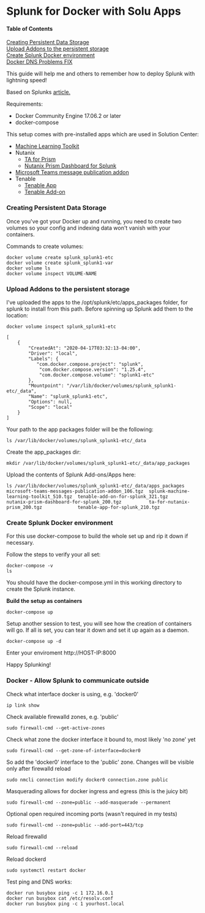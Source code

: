 # Splunk for Docker with Solu Apps

#### Table of Contents
[Creating Persistent Data Storage](#creating-persistent-data-storage)<br>
[Upload Addons to the persistent storage](#upload-dddons-to-the-persistent-storage)<br>
[Create Splunk Docker environment](#create-splunk-docker-environment)<br>
[Docker DNS Problems FIX](#docker-dns-problems-fix)<br>


This guide will help me and others to remember how to deploy Splunk with lightning speed!

 Based on Splunks [article.](https://splunk.github.io/docker-splunk)

Requirements:
 - Docker Community Engine 17.06.2 or later
 - docker-compose

This setup comes with pre-installed apps which are used in Solution Center:
 - [Machine Learning Toolkit](https://splunkbase.splunk.com/app/2890/)
 - Nutanix
   - [TA for Prism](https://splunkbase.splunk.com/app/3103/)
   - [Nutanix Prism Dashboard for Splunk](https://splunkbase.splunk.com/app/3102/)
 - [Microsoft Teams message publication addon](https://splunkbase.splunk.com/app/4855/)
 - Tenable
   - [Tenable App](https://splunkbase.splunk.com/app/4061/)
   - [Tenable Add-on](https://splunkbase.splunk.com/app/4060/)

### Creating Persistent Data Storage

Once you've got your Docker up and running, you need to create two volumes so your config and indexing data won't
vanish with your containers.

Commands to create volumes:

```
docker volume create splunk_splunk1-etc
docker volume create splunk_splunk1-var
docker volume ls
docker volume inspect VOLUME-NAME
```

### Upload Addons to the persistent storage

I've uploaded the apps to the /opt/splunk/etc/apps_packages folder, for splunk to install from this path.
Before spinning up Splunk add them to the location:

```
docker volume inspect splunk_splunk1-etc

[
    {
        "CreatedAt": "2020-04-17T03:32:13-04:00",
        "Driver": "local",
        "Labels": {
           "com.docker.compose.project": "splunk",
            "com.docker.compose.version": "1.25.4",
            "com.docker.compose.volume": "splunk1-etc"
        },
        "Mountpoint": "/var/lib/docker/volumes/splunk_splunk1-etc/_data",
        "Name": "splunk_splunk1-etc",
        "Options": null,
        "Scope": "local"
    }
]
```

Your path to the app packages folder will be the following:

```
ls /var/lib/docker/volumes/splunk_splunk1-etc/_data
```
Create the app_packages dir:
```
mkdir /var/lib/docker/volumes/splunk_splunk1-etc/_data/app_packages
```

Upload the contents of Splunk Add-ons/Apps here:

```
ls /var/lib/docker/volumes/splunk_splunk1-etc/_data/apps_packages
microsoft-teams-messages-publication-addon_106.tgz  splunk-machine-learning-toolkit_510.tgz  tenable-add-on-for-splunk_321.tgz
nutanix-prism-dashboard-for-splunk_200.tgz          ta-for-nutanix-prism_200.tgz             tenable-app-for-splunk_210.tgz
```

### Create Splunk Docker environment

For this use docker-compose to build the whole set up and rip it down if necessary.

Follow the steps to verify your all set:
```
docker-compose -v
ls
```
You should have the docker-compose.yml in this working directory to create the Splunk instance.

**Build the setup as containers**
```
docker-compose up
```
Setup another session to test, you will see how the creation of containers will go.
If all is set, you can tear it down and set it up again as a daemon.

```
docker-compose up -d
```

Enter your enviroment http://HOST-IP:8000

Happy Splunking!


### Docker - Allow Splunk to communicate outside

Check what interface docker is using, e.g. 'docker0'
```
ip link show
```
Check available firewalld zones, e.g. 'public'
```
sudo firewall-cmd --get-active-zones
```
Check what zone the docker interface it bound to, most likely 'no zone' yet
```
sudo firewall-cmd --get-zone-of-interface=docker0
```
So add the 'docker0' interface to the 'public' zone. Changes will be visible only after firewalld reload
```
sudo nmcli connection modify docker0 connection.zone public
```
Masquerading allows for docker ingress and egress (this is the juicy bit)
```
sudo firewall-cmd --zone=public --add-masquerade --permanent
```
Optional open required incoming ports (wasn't required in my tests)
```
sudo firewall-cmd --zone=public --add-port=443/tcp
```
Reload firewalld
```
sudo firewall-cmd --reload
```
Reload dockerd
```
sudo systemctl restart docker
```
 Test ping and DNS works:
```
docker run busybox ping -c 1 172.16.0.1
docker run busybox cat /etc/resolv.conf
docker run busybox ping -c 1 yourhost.local
```
